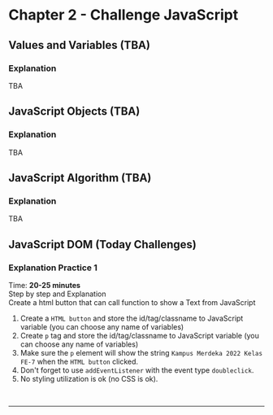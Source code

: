 # Chapter 2 - Challenge JavaScript
## Values and Variables (TBA)
  ### Explanation
  TBA </br>

## JavaScript Objects (TBA)
### Explanation
  TBA </br>

## JavaScript Algorithm (TBA)
### Explanation
  TBA </br>
  
## JavaScript DOM (Today Challenges)
### Explanation Practice 1
Time: **20-25 minutes** </br>
Step by step and Explanation </br>
Create a html button that can call function to show a Text from JavaScript
1. Create a `HTML button` and store the id/tag/classname to JavaScript variable (you can choose any name of variables)
2. Create `p` tag and store the id/tag/classname to JavaScript variable (you can choose any name of variables)
3. Make sure the `p` element will show the string `Kampus Merdeka 2022 Kelas FE-7` when the `HTML button` clicked.
4. Don't forget to use `addEventListener` with the event type `doubleclick`.
5. No styling utilization is ok (no CSS is ok).
</br>

---
